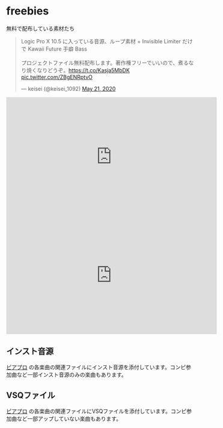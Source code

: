 # freebies

無料で配布している素材たち

<blockquote class="twitter-tweet" data-theme="dark"><p lang="ja" dir="ltr">Logic Pro X 10.5 に入っている音源、ループ素材 + Invisible Limiter だけで Kawaii Future 手癖 Bass<br><br>プロジェクトファイル無料配布します。著作権フリーでいいので、煮るなり焼くなりどうぞ。<a href="https://t.co/Kasja5MbDK">https://t.co/Kasja5MbDK</a> <a href="https://t.co/ZBgENRptvO">pic.twitter.com/ZBgENRptvO</a></p>&mdash; keisei (@keisei_1092) <a href="https://twitter.com/keisei_1092/status/1263429258858225664?ref_src=twsrc%5Etfw">May 21, 2020</a></blockquote> <script async src="https://platform.twitter.com/widgets.js" charset="utf-8"></script>

<iframe width="560" height="315" src="https://www.youtube.com/embed/VZXtttRZ_yM" frameborder="0" allow="accelerometer; autoplay; encrypted-media; gyroscope; picture-in-picture" allowfullscreen></iframe>

<iframe width="560" height="315" src="https://www.youtube.com/embed/sAtBJJ_ZD_A" frameborder="0" allow="accelerometer; autoplay; encrypted-media; gyroscope; picture-in-picture" allowfullscreen></iframe>

## インスト音源

[ピアプロ](https://piapro.jp/keisei_1092) の各楽曲の関連ファイルにインスト音源を添付しています。コンピ参加曲など一部インスト音源のみの楽曲もあります。

## VSQファイル

[ピアプロ](https://piapro.jp/keisei_1092) の各楽曲の関連ファイルにVSQファイルを添付しています。コンピ参加曲など一部アップしていない楽曲もあります。


